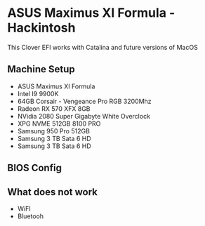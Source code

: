 # ASUS Maximus XI Formula - Hackintosh

This Clover EFI works with Catalina and future versions of MacOS

## Machine Setup
- ASUS Maximus XI Formula
- Intel I9 9900K
- 64GB Corsair - Vengeance Pro RGB 3200Mhz
- Radeon RX 570 XFX 8GB
- NVidia 2080 Super Gigabyte White Overclock
- XPG NVME 512GB 8100 PRO
- Samsung 950 Pro 512GB
- Samsung 3 TB Sata 6 HD
- Samsung 3 TB Sata 6 HD

## BIOS Config

## What does not work

- WiFI
- Bluetooh